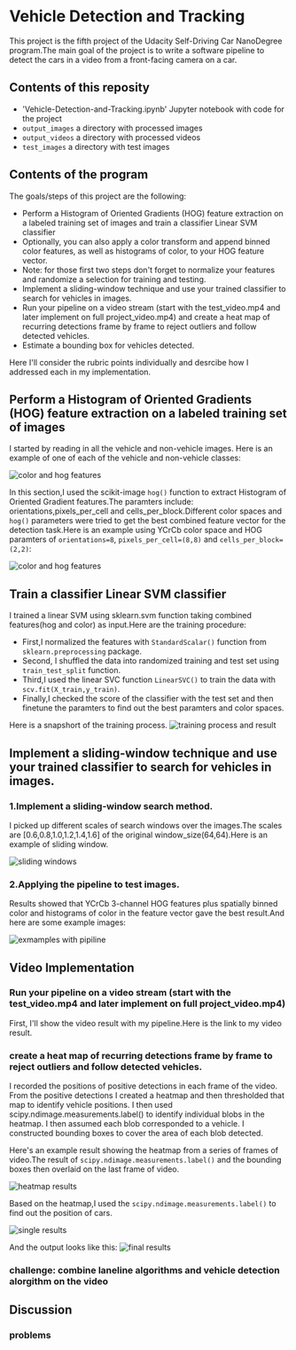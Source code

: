 # Vehicle Detection and Tracking
This project is the fifth project of the Udacity Self-Driving Car NanoDegree program.The main goal of the project is to write a  software pipeline to detect the cars in a video from a front-facing camera on a car.

## Contents of this reposity

* 'Vehicle-Detection-and-Tracking.ipynb' Jupyter notebook with code for the project
* `output_images` a directory with processed images
* `output_videos` a directory with processed videos
* `test_images` a directory with test images

## Contents of the program

The goals/steps of this project are the following:
 
* Perform a Histogram of Oriented Gradients (HOG) feature extraction on a labeled training set of images and train a classifier Linear SVM classifier
* Optionally, you can also apply a color transform and append binned color features, as well as histograms of color, to your HOG feature vector.
* Note: for those first two steps don't forget to normalize your features and randomize a selection for training and testing.
* Implement a sliding-window technique and use your trained classifier to search for vehicles in images.
* Run your pipeline on a video stream (start with the test_video.mp4 and later implement on full project_video.mp4) and create a heat map of recurring detections frame by frame to reject outliers and follow detected vehicles.
* Estimate a bounding box for vehicles detected.


Here I'll consider the rubric points individually and desrcibe how I addressed each in my implementation.


## Perform a Histogram of Oriented Gradients (HOG) feature extraction on a labeled training set of images 

I started by reading in all the vehicle and non-vehicle images. Here is an example of one of each of the vehicle and non-vehicle classes:

![color and hog features](output_images/car-notcar.jpg)

In this section,I used the scikit-image `hog()` function
to extract Histogram of Oriented Gradient features.The 
paramters include: orientations,pixels_per_cell and cells_per_block.Different color spaces and `hog()` parameters were tried to get the best combined feature vector for the detection task.Here is an example using
YCrCb color space and HOG paramters of `orientations=8`,
`pixels_per_cell=(8,8)` and `cells_per_block=(2,2)`:

![color and hog features](output_images/hog_features.jpg)

## Train a classifier Linear SVM classifier
I trained a linear SVM using sklearn.svm function taking
combined features(hog and color) as input.Here are the  training procedure:

* First,I normalized the features with `StandardScalar()` function  from `sklearn.preprocessing` package.
* Second, I shuffled the data into randomized training and test set using `train_test_split` function.
* Third,I used the linear SVC function `LinearSVC()` to 
train the data with `scv.fit(X_train,y_train)`.
* Finally,I checked the score of the classifier with the test set and then finetune the paramters to find out the best paramters and color spaces.

Here is a snapshort of the training process.
![training process and result](output_images/train_process.jpg)


## Implement a sliding-window technique and use your trained classifier to search for vehicles in images.

### 1.Implement a sliding-window search method.

I picked up different scales of search windows over the images.The scales are [0.6,0.8,1.0,1.2,1.4,1.6] of the
original window_size(64,64).Here is an example of sliding 
window.


![sliding windows](output_images/slide_image.jpg)

### 2.Applying the pipeline to test images.
Results showed that YCrCb 3-channel HOG features plus spatially binned color and histograms of color in the feature vector gave the best result.And here are some
example images:

![exmamples with pipiline](output_images/test_result.jpg) 

## Video Implementation

### Run your pipeline on a video stream (start with the test_video.mp4 and later implement on full project_video.mp4)  
First, I'll show the video result with my pipeline.Here
is the link to my video result. 


### create a heat map of recurring detections frame by frame to reject outliers and follow detected vehicles.
I recorded the positions of positive detections in each frame of the video. From the positive detections I created a heatmap and then thresholded that map to identify vehicle positions. I then used scipy.ndimage.measurements.label() to identify individual blobs in the heatmap. I then assumed each blob corresponded to a vehicle. I constructed bounding boxes to cover the area of each blob detected.

Here's an example result showing the heatmap from a series
of frames of video.The result of `scipy.ndimage.measurements.label()` and the bounding boxes then overlaid on the last frame of video.

![heatmap results](output_images/heat_result.jpg)

Based on the heatmap,I used the `scipy.ndimage.measurements.label()` to find out the position of cars.

![single results](output_images/single_result.jpg)

And the output looks like this:
![final results](output_images/final_result.jpg)

### challenge: combine laneline algorithms and vehicle detection alorgithm on the video

## Discussion

### problems 

### 


